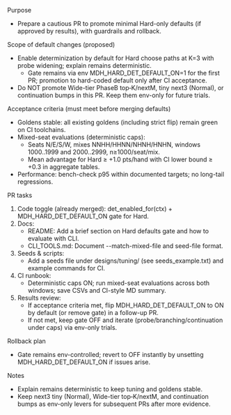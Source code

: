 Purpose
- Prepare a cautious PR to promote minimal Hard-only defaults (if approved by results), with guardrails and rollback.

Scope of default changes (proposed)
- Enable determinization by default for Hard choose paths at K=3 with probe widening; explain remains deterministic.
  - Gate remains via env MDH_HARD_DET_DEFAULT_ON=1 for the first PR; promotion to hard-coded default only after CI acceptance.
- Do NOT promote Wide-tier PhaseB top‑K/nextM, tiny next3 (Normal), or continuation bumps in this PR. Keep them env-only for future trials.

Acceptance criteria (must meet before merging defaults)
- Goldens stable: all existing goldens (including strict flip) remain green on CI toolchains.
- Mixed-seat evaluations (deterministic caps):
  - Seats N/E/S/W, mixes NNHH/HHNN/NHNH/HNHN, windows 1000..1999 and 2000..2999, n≥1000/seat/mix.
  - Mean advantage for Hard ≥ +1.0 pts/hand with CI lower bound ≥ +0.3 in aggregate tables.
- Performance: bench-check p95 within documented targets; no long-tail regressions.

PR tasks
1) Code toggle (already merged): det_enabled_for(ctx) + MDH_HARD_DET_DEFAULT_ON gate for Hard.
2) Docs:
   - README: Add a brief section on Hard defaults gate and how to evaluate with CLI.
   - CLI_TOOLS.md: Document --match-mixed-file and seed-file format.
3) Seeds & scripts:
   - Add a seeds file under designs/tuning/ (see seeds_example.txt) and example commands for CI.
4) CI runbook:
   - Deterministic caps ON; run mixed-seat evaluations across both windows; save CSVs and CI-style MD summary.
5) Results review:
   - If acceptance criteria met, flip MDH_HARD_DET_DEFAULT_ON to ON by default (or remove gate) in a follow-up PR.
   - If not met, keep gate OFF and iterate (probe/branching/continuation under caps) via env-only trials.

Rollback plan
- Gate remains env-controlled; revert to OFF instantly by unsetting MDH_HARD_DET_DEFAULT_ON if issues arise.

Notes
- Explain remains deterministic to keep tuning and goldens stable.
- Keep next3 tiny (Normal), Wide-tier top‑K/nextM, and continuation bumps as env-only levers for subsequent PRs after more evidence.
